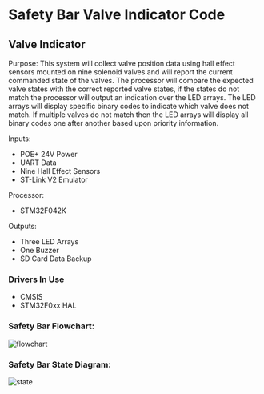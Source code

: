 # Safety Bar Valve Indicator Code


## Valve Indicator

Purpose:
This system will collect valve position data using hall effect sensors mounted on nine solenoid valves and will report the current commanded state of the valves. 
The processor will compare the expected valve states with the correct reported valve states, 
if the states do not match the processor will output an indication over the LED arrays.
The LED arrays will display specific binary codes to indicate which valve does not match. 
If multiple valves do not match then the LED arrays will display all binary codes one after another based upon priority information.

Inputs:
- POE+ 24V Power
- UART Data
- Nine Hall Effect Sensors
- ST-Link V2 Emulator

Processor:
- STM32F042K

Outputs:
- Three LED Arrays
- One Buzzer
- SD Card Data Backup

### Drivers In Use

- CMSIS
- STM32F0xx HAL

### Safety Bar Flowchart:
![flowchart](https://github.com/psas/tsar-software/blob/master/images/flowchart_software_valve_ind.png?raw=true)

### Safety Bar State Diagram:
![state](https://github.com/psas/tsar-software/blob/master/images/state_diagram_software_valve_ind.png?raw=true)


